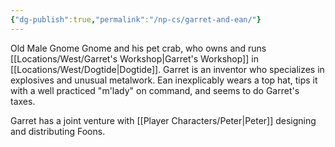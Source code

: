 ```yaml
---
{"dg-publish":true,"permalink":"/np-cs/garret-and-ean/"}
---
```


Old Male Gnome Gnome and his pet crab, who owns and runs [[Locations/West/Garret's Workshop\|Garret's Workshop]] in [[Locations/West/Dogtide\|Dogtide]]. Garret is an inventor who specializes in explosives and unusual metalwork. Ean inexplicably wears a top hat, tips it with a well practiced "m'lady" on command, and seems to do Garret's taxes.

Garret has a joint venture with [[Player Characters/Peter\|Peter]] designing and distributing Foons.